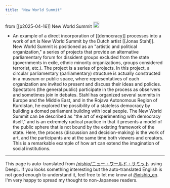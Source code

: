 ```yaml
---
title: "New World Summit"
---
```


from [[p2025-04-16]]
New World Summit
<img src='https://scrapbox.io/api/pages/nishio-en/DR/icon' alt='DR.icon' height="19.5"/>
- An example of a direct incorporation of [[democracy]] processes into a work of art is New World Summit by the Dutch artist [[Jonas Stahl]]. New World Summit is positioned as an "artistic and political organization," a series of projects that provide an alternative parliamentary forum for dissident groups excluded from the state (governments in exile, ethnic minority organizations, groups considered terrorist, etc.). The project is a series of projects. In this project, a circular parliamentary (parliamentary) structure is actually constructed in a museum or public space, where representatives of each organization are invited to present and discuss their ideas and policies. Spectators (the general public) participate in the process as observers and sometimes join in debates. Stahl has organized several summits in Europe and the Middle East, and in the Rojava Autonomous Region of Kurdistan, he explored the possibility of a stateless democracy by building a domed parliament building with local people. The New World Summit can be described as "the art of experimenting with democracy itself," and is an extremely radical practice in that it presents a model of the public sphere that is not bound by the existing framework of the state. Here, the process (discussion and decision-making) is the work of art, and the participants are at the same time both viewers and creators. This is a remarkable example of how art can extend the imagination of social institutions.


---
This page is auto-translated from [/nishio/ニュー・ワールド・サミット](https://scrapbox.io/nishio/ニュー・ワールド・サミット) using DeepL. If you looks something interesting but the auto-translated English is not good enough to understand it, feel free to let me know at [@nishio_en](https://twitter.com/nishio_en). I'm very happy to spread my thought to non-Japanese readers.